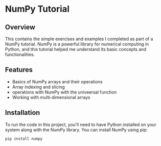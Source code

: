 
# NumPy Tutorial

## Overview
This contains the simple exercises and examples I completed as part of a NumPy tutorial. NumPy is a powerful library for numerical computing in Python, and this tutorial helped me understand its basic concepts and functionalities.

## Features
- Basics of NumPy arrays and their operations
- Array indexing and slicing
- operations with NumPy with the univeersal function
- Working with multi-dimensional arrays


## Installation
To run the code in this project, you'll need to have Python installed on your system along with the NumPy library. You can install NumPy using pip:

```bash
pip install numpy

